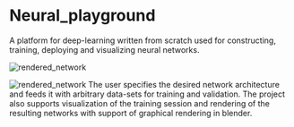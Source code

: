 # Neural_playground


A platform for deep-learning written from scratch used for constructing, training, deploying and visualizing neural networks.

![rendered_network](/assets/rendered_network.gif)

![rendered_network](/assets/training.gif)
The user specifies the desired network architecture and feeds it with arbitrary data-sets for training and validation. The project also supports visualization of the training session and rendering of the resulting networks with support of graphical rendering in blender. 